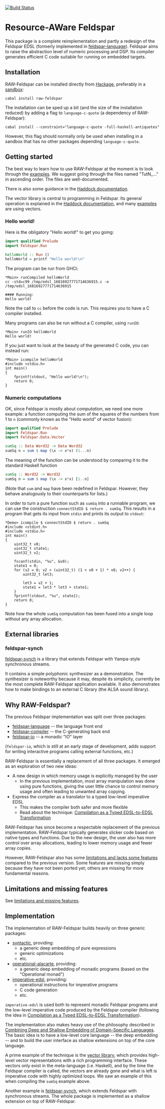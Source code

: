 [![Build Status](https://travis-ci.org/Feldspar/raw-feldspar.png?branch=master)](https://travis-ci.org/Feldspar/raw-feldspar)

# Resource-AWare Feldspar

This package is a complete reimplementation and partly a redesign of the Feldspar EDSL (formerly implemented in [feldspar-language](http://hackage.haskell.org/package/feldspar-language)). Feldspar aims to raise the abstraction level of numeric processing and DSP. Its compiler generates efficient C code suitable for running on embedded targets.

## Installation

RAW-Feldspar can be installed directly from [Hackage](http://hackage.haskell.org/package/raw-feldspar), preferably in a [sandbox](https://www.haskell.org/cabal/users-guide/installing-packages.html#developing-with-sandboxes):

    cabal install raw-feldspar

The installation can be sped up a bit (and the size of the installation reduced) by adding a flag to `language-c-quote` (a dependency of RAW-Feldspar):

    cabal install --constraint="language-c-quote -full-haskell-antiquotes"

However, this flag should normally only be used when installing in a sandbox that has no other packages depending `language-c-quote`.

## Getting started

The best way to learn how to use RAW-Feldspar at the moment is to look through the [examples](examples/). We suggest going through the files named "TutN_..." in ascending order. The files are well-documented.

There is also some guidance in the [Haddock documentation](http://hackage.haskell.org/package/raw-feldspar).

The vector library is central to programming in Feldspar. Its general operation is explained in the [Haddock documentation](http://hackage.haskell.org/package/raw-feldspar/docs/Feldspar-Data-Vector.html), and many [examples](examples/) are using vectors.

### Hello world!

Here is the obligatory "Hello world!" to get you going:

```haskell
import qualified Prelude
import Feldspar.Run

helloWorld :: Run ()
helloWorld = printf "Hello world!\n"
```

The program can be run from GHCi:

    *Main> runCompiled helloWorld
    cc -std=c99 /tmp/edsl_16816927771714636915.c -o /tmp/edsl_16816927771714636915

    #### Running:
    Hello world!

Note the call to `cc` before the code is run. This requires you to have a C compiler installed.

Many programs can also be run without a C compiler, using `runIO`:

    *Main> runIO helloWorld
    Hello world!

If you just want to look at the beauty of the generated C code, you can instead run:

    *Main> icompile helloWorld
    #include <stdio.h>
    int main()
    {
        fprintf(stdout, "Hello world!\n");
        return 0;
    }

### Numeric computations

OK, since Feldspar is mostly about *computation*, we need one more example: a function computing the sum of the squares of the numbers from 1 to `n` (commonly known as the "Hello world" of vector fusion):

```haskell
import qualified Prelude
import Feldspar.Run
import Feldspar.Data.Vector

sumSq :: Data Word32 -> Data Word32
sumSq n = sum $ map (\x -> x*x) (1...n)
```

The meaning of the function can be understood by comparing it to the standard Haskell function

```haskell
sumSq :: Word32 -> Word32
sumSq n = sum $ map (\x -> x*x) [1..n]
```

(Note that `sum` and `map` have been redefined in Feldspar. However, they behave analogously to their counterparts for lists.)

In order to turn a pure function such as `sumSq` into a runnable program, we can use the construction `connectStdIO $ return . sumSq`. This results in a program that gets its input from `stdin` and prints its output to `stdout`:

    *Demo> icompile $ connectStdIO $ return . sumSq
    #include <stdint.h>
    #include <stdio.h>
    int main()
    {
        uint32_t v0;
        uint32_t state1;
        uint32_t v2;

        fscanf(stdin, "%u", &v0);
        state1 = 0;
        for (v2 = 0; v2 < (uint32_t) (1 < v0 + 1) * v0; v2++) {
            uint32_t let3;

            let3 = v2 + 1;
            state1 = let3 * let3 + state1;
        }
        fprintf(stdout, "%u", state1);
        return 0;
    }

Note how the whole `sumSq` computation has been fused into a single loop without any array allocation.

## External libraries

### feldspar-synch

[feldspar-synch](https://github.com/emilaxelsson/feldspar-synch) is a library that extends Feldspar with Yampa-style synchronous streams.

It contains a simple polyphonic synthesizer as a demonstration. The synthesizer is noteworthy because it may, despite its simplicity, currently be the most complete RAW-Feldspar application available. It also demonstrates how to make bindings to an external C library (the ALSA sound library).

## Why RAW-Feldspar?

The previous Feldspar implementation was split over three packages:

  * [feldspar-language](http://hackage.haskell.org/package/feldspar-language) -- the language front end
  * [feldspar-compiler](http://hackage.haskell.org/package/feldspar-compiler) -- the C-generating back end
  * [feldspar-io](https://github.com/emilaxelsson/feldspar-io) -- a monadic "IO" layer

(`feldspar-io`, which is still at an early stage of development, adds support for writing interactive programs calling external functions, etc.)

RAW-Feldspar is essentially a replacement of all three packages. It emerged as an exploration of two new ideas:

  * A new design in which memory usage is explicitly managed by the user
      - In the previous implementation, most array manipulation was done using pure functions, giving the user little chance to control memory usage and often leading to unwanted array copying.
  * Express the compiler as a translator to a typed low-level imperative EDSL
      - This makes the compiler both safer and more flexible
      - Read about the technique: [Compilation as a Typed EDSL-to-EDSL Transformation](http://fun-discoveries.blogspot.se/2016/03/compilation-as-typed-edsl-to-edsl.html)

RAW-Feldspar has since become a respectable replacement of the previous implementation. RAW-Feldspar typically generates slicker code based on native types and functions. Due to the new design, the user also has more control over array allocations, leading to lower memory usage and fewer array copies.

However, RAW-Feldspar also has some [limitations and lacks some features](../../wiki/Limitations-and-Missing-Features) compared to the previous version. Some features are missing simply because they have not been ported yet; others are missing for more fundamental reasons.

## Limitations and missing features

See [limitations and missing features](../../wiki/Limitations-and-Missing-Features).

## Implementation

The implementation of RAW-Feldspar builds heavily on three generic packages:

  * [syntactic](http://hackage.haskell.org/package/syntactic), providing:
      - a generic deep embedding of pure expressions
      - generic optimizations
      - etc.
  * [operational-alacarte](http://hackage.haskell.org/package/operational-alacarte), providing:
      - a generic deep embedding of monadic programs (based on the "Operational monad")
  * [imperative-edsl](http://hackage.haskell.org/package/imperative-edsl), providing:
      - operational instructions for imperative programs
      - C code generation
      - etc.

`imperative-edsl` is used both to represent monadic Feldspar programs and the low-level imperative code produced by the Feldspar compiler (following the idea in [Compilation as a Typed EDSL-to-EDSL Transformation](http://fun-discoveries.blogspot.se/2016/03/compilation-as-typed-edsl-to-edsl.html)).

The implementation also makes heavy use of the philosophy described in [Combining Deep and Shallow Embedding of Domain-Specific Languages](http://dx.doi.org/10.1016/j.cl.2015.07.003). The basic idea is to have a low-level core language -- the deep embedding -- and to build the user interface as shallow extensions on top of the core language.

A prime example of the technique is the [vector library](http://hackage.haskell.org/package/raw-feldspar/docs/Feldspar-Data-Vector.html), which provides high-level vector representations with a rich programming interface. These vectors only exist in the meta-language (i.e. Haskell), and by the time the Feldspar compiler is called, the vectors are already gone and what is left is imperative code with highly optimized loops. We saw an example of this when compiling the `sumSq` example above.

Another example is [feldspar-synch](https://github.com/emilaxelsson/feldspar-synch), which extends Feldspar with synchronous streams. The whole package is implemented as a shallow extension on top of RAW-Feldspar.

